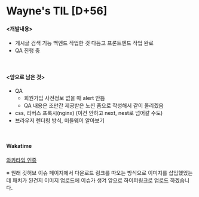  Wayne's TIL [D+56]
===

#### <개발내용>
- 게시글 검색 기능 백엔드 작업한 것 다듬고 프론트엔드 작업 완료
- QA 진행 중

<br>

#### <앞으로 남은 것>
- QA
  - 회원가입 사전정보 없을 때 alert 안뜸
  - QA 내용은 조만간 제공받은 노션 폼으로 작성해서 같이 올리겠음
- css, 리버스 프록시(nginx) (이건 안하고 next, nest로 넘어갈 수도)
- 브라우저 렌더링 방식, 미들웨어 알아보기

<br>

#### Wakatime

[와카타임 인증](https://github.com/RyeinKim/TIL/blob/main/wakatime/Oct/20231010.png)

※ 원래 깃허브 이슈 페이지에서 다운로드 링크를 따오는 방식으로 이미지를 삽입했었는데 패치가 된건지 이미지 업로드에 이슈가 생겨 앞으로 하이퍼링크로 업로드 하겠습니다.